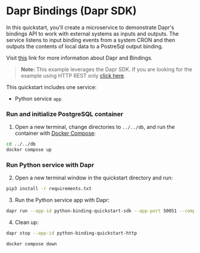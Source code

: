 # Dapr Bindings (Dapr SDK)

In this quickstart, you'll create a microservice to demonstrate Dapr's bindings API to work with external systems as inputs and outputs. The service listens to input binding events from a system CRON and then outputs the contents of local data to a PostreSql output binding. 

Visit [this](https://docs.dapr.io/developing-applications/building-blocks/bindings/) link for more information about Dapr and Bindings.

> **Note:** This example leverages the Dapr SDK.  If you are looking for the example using HTTP REST only [click here](../http).

This quickstart includes one service:
 
- Python service `app`

### Run and initialize PostgreSQL container

1. Open a new terminal, change directories to `../../db`, and run the container with [Docker Compose](https://docs.docker.com/compose/): 

<!-- STEP
name: Run and initialize PostgreSQL container
-->

```bash
cd ../../db
docker compose up
```

<!-- END_STEP -->

### Run Python service with Dapr

2. Open a new terminal window in the quickstart directory and run: 

<!-- STEP
name: Install python dependencies
-->

```bash
pip3 install -r requirements.txt 
```

<!-- END_STEP -->
3. Run the Python service app with Dapr: 

<!-- STEP
name: Run python-binding-quickstart-sdk service
expected_stdout_lines:
  - '== APP == {"operation": "exec", "metadata": {"sql" : "insert into orders (orderid, customer, price) values(1, \'John Smith\', 100.32)"} }'
  - '== APP == {"operation": "exec", "metadata": {"sql" : "insert into orders (orderid, customer, price) values(2, \'Jane Bond\', 15.4)"} }'
  - '== APP == {"operation": "exec", "metadata": {"sql" : "insert into orders (orderid, customer, price) values(3, \'Tony James\', 35.56)"} }'
  - '== APP == Finished processing batch'
  - 'POST /cron HTTP/1.1" 200'
expected_stderr_lines:
output_match_mode: substring
background: true
sleep: 15
-->
    
```bash
dapr run --app-id python-binding-quickstart-sdk --app-port 50051 --components-path ../../components -- python3 app.py
```

<!-- END_STEP -->

4. Clean up: 

<!-- STEP
name: Install python dependencies
-->


```bash
dapr stop --app-id python-binding-quickstart-http
```

```bash
docker compose down 
```

<!-- END_STEP -->
